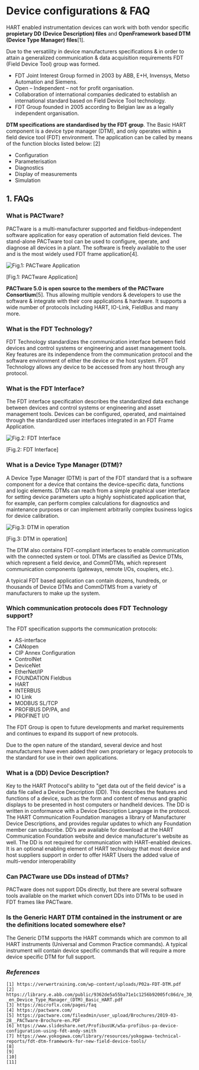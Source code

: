 # Device configurations & FAQ

HART enabled instrumentation devices can work with both vendor specific **propietary DD (Device Description) files** and **OpenFramework based DTM (Device Type Manager) files**[1]. 

Due to the versatility in device manufacturers specifications & in order to attain a generalized communication & data acquisition requirements FDT (Field Device Tool) group was formed. 

* FDT Joint Interest Group formed in 2003 by ABB, E+H, Invensys, Metso Automation and Siemens.
* Open – Independent – not for profit organisation.
* Collaboration of international companies dedicated to establish an international standard based on Field Device Tool technology.
* FDT Group founded in 2005 according to Belgian law as a legally independent organisation.

**DTM specifications are standardised by the FDT group**. The Basic HART component is a device type manager (DTM), and only operates within a field device tool (FDT) environment. The application can be called by means of the function blocks listed below: [2]

- Configuration
- Parameterisation
- Diagnostics
- Display of measurements
- Simulation

## 1. FAQs

### What is PACTware?
PACTware is a multi-manufacturer supported and fieldbus-independent software application for easy operation of automation field devices. The stand-alone PACTware tool can be used to configure, operate, and diagnose all devices in a plant. The software is freely available to the user and is the most widely used FDT frame application[4]. 

![Fig.1: PACTware Application](https://github.com/biplabro/HART-Protocol-Basics/blob/main/02.%20Images/PACTware.jpg)

[Fig.1: PACTware Application]

**PACTware 5.0 is open source to the members of the PACTware Consortium**[5]. Thus allowing multiple vendors & developers to use the software & integrate with their core applications & hardware. It supports a wide number of protocols including HART, IO-Link, FieldBus and many more. 

###  What is the FDT Technology? 
FDT Technology standardizes the communication interface between field devices and control systems or engineering and asset management tools. Key features are its independence from the communication protocol and the software environment of either the device or the host system. FDT Technology allows any device to be accessed from any host through any protocol.

###  What is the FDT Interface? 
The FDT interface specification describes the standardized data exchange between devices and control systems or engineering and asset management tools. Devices can be configured, operated, and maintained through the standardized user interfaces integrated in an FDT Frame Application.

![Fig.2: FDT Interface](https://github.com/biplabro/HART-Protocol-Basics/blob/main/02.%20Images/FDT-DTM.jpg)

[Fig.2: FDT Interface]

###  What is a Device Type Manager (DTM)? 
A Device Type Manager (DTM) is part of the FDT standard that is a software component for a device that contains the device-specific data, functions and logic elements. DTMs can reach from a simple graphical user interface for setting device parameters upto a highly sophisticated application that, for example, can perform complex calculations for diagnostics and maintenance purposes or can implement arbitrarily complex business logics for device calibration.

![Fig.3: DTM in operation](https://github.com/biplabro/HART-Protocol-Basics/blob/main/02.%20Images/DTM-in-action.jpg)

[Fig.3: DTM in operation]

The DTM also contains FDT-compliant interfaces to enable communication with the connected system or tool. DTMs are classified as Device DTMs, which represent a field device, and CommDTMs, which represent communication components (gateways, remote I/Os, couplers, etc.).

A typical FDT based application can contain dozens, hundreds, or thousands of Device DTMs and CommDTMS from a variety of manufacturers to make up the system.

###  Which communication protocols does FDT Technology support? 
The FDT specification supports the communication protocols:
* AS-interface
* CANopen
* CIP Annex Configuration
* ControlNet
* DeviceNet
* EtherNet/IP
* FOUNDATION Fieldbus
* HART
* INTERBUS
* IO Link
* MODBUS SL/TCP
* PROFIBUS DP/PA, and 
* PROFINET I/O

The FDT Group is open to future developments and market requirements and continues to expand its support of new protocols.

Due to the open nature of the standard, several device and host manufacturers have even added their own proprietary or legacy protocols to the standard for use in their own applications.

### What is a (DD) Device Description?
Key to the HART Protocol's ability to "get data out of the field device" is a data file called a Device Description (DD). This describes the features and functions of a device, such as the form and content of menus and graphic displays to be presented in host computers or handheld devices. The DD is written in conformance with a Device Description Language in the protocol. The HART Communication Foundation manages a library of Manufacturer Device Descriptions, and provides regular updates to which any Foundation member can subscribe. DD’s are available for download at the HART Communication Foundation website and device manufacturer's website as well. The DD is not required for communication with HART-enabled devices. It is an optional enabling element of HART technology that most device and host suppliers support in order to offer HART Users the added value of multi-vendor interoperability

### Can PACTware use DDs instead of DTMs?
PACTware does not support DDs directly, but there are several software tools available on the market which convert DDs into DTMs to be used in FDT frames like PACTware.

### Is the Generic HART DTM contained in the instrument or are the definitions located somewhere else?
The Generic DTM supports the HART commands which are common to all HART instruments (Universal and Common Practice commands). A typical instrument will contain device specific commands that will require a more device specific DTM for full support.




### _References_

```
[1] https://verwertraining.com/wp-content/uploads/P02a-FDT-DTM.pdf
[2] https://library.e.abb.com/public/9362de5a55ba71e1c1256b92005fc86d/e_30_72_8850_0_-_en_Device_Type_Manager_(DTM)_Basic_HART.pdf
[3] https://microflx.com/pages/faq
[4] https://pactware.com/
[5] https://pactware.com/fileadmin/user_upload/Brochures/2019-03-28__PACTware-Brochure-en.PDF
[6] https://www.slideshare.net/ProfibusUK/w5a-profibus-pa-device-configuration-using-fdt-andy-smith
[7] https://www.yokogawa.com/library/resources/yokogawa-technical-reports/fdt-dtm-framework-for-new-field-device-tools/
[8] 
[9] 
[10] 
[11] 
```
